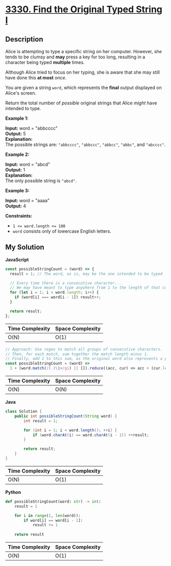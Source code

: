 # [3330. Find the Original Typed String I](https://leetcode.com/problems/find-the-original-typed-string-i)

## Description

Alice is attempting to type a specific string on her computer. However, she tends to be clumsy and **may** press a key for too long, resulting in a character being typed **multiple** times.

Although Alice tried to focus on her typing, she is aware that she may still have done this **at most** _once_.

You are given a string `word`, which represents the **final** output displayed on Alice's screen.

Return the total number of _possible_ original strings that Alice _might_ have intended to type.

**Example 1:**

**Input:** word = "abbcccc"  
**Output:** 5  
**Explanation:**  
The possible strings are: `"abbcccc"`, `"abbccc"`, `"abbcc"`, `"abbc"`, and `"abcccc"`.

**Example 2:**

**Input:** word = "abcd"  
**Output:** 1  
**Explanation:**  
The only possible string is `"abcd"`.

**Example 3:**

**Input:** word = "aaaa"  
**Output:** 4

**Constraints:**

- `1 <= word.length <= 100`
- `word` consists only of lowercase English letters.

## My Solution

**JavaScript**

```js
const possibleStringCount = (word) => {
  result = 1; // The word, as is, may be the one intended to be typed

  // Every time there is a consecutive character...
  // We may have meant to type anywhere from 1 to the length of that consecutive char
  for (let i = 1; i < word.length; i++) {
    if (word[i] === word[i - 1]) result++;
  }

  return result;
};
```

| Time Complexity | Space Complexity |
| --------------- | ---------------- |
| O(N)            | O(1)             |

```js
// Approach: Use regex to match all groups of consecutive characters.
// Then, for each match, sum together the match length minus 1.
// Finally, add 1 to this sum, as the original word also represents a possible result.
const possibleStringCount = (word) =>
  1 + (word.match(/(.)\1+/gi) || []).reduce((acc, cur) => acc + (cur.length - 1), 0);
```

| Time Complexity | Space Complexity |
| --------------- | ---------------- |
| O(N)            | O(N)             |

**Java**

```java
class Solution {
    public int possibleStringCount(String word) {
        int result = 1;

        for (int i = 1; i < word.length(); ++i) {
            if (word.charAt(i) == word.charAt(i - 1)) ++result;
        }

        return result;
    }
}
```

| Time Complexity | Space Complexity |
| --------------- | ---------------- |
| O(N)            | O(1)             |

**Python**

```python
def possibleStringCount(word: str) -> int:
    result = 1

    for i in range(1, len(word)):
        if word[i] == word[i - 1]:
            result += 1
    
    return result
```

| Time Complexity | Space Complexity |
| --------------- | ---------------- |
| O(N)            | O(1)             |